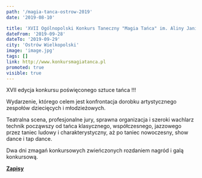 ```yaml
---
path: '/magia-tanca-ostrow-2019'
date: '2019-08-10'

title: 'XVII Ogólnopolski Konkurs Taneczny "Magia Tańca" im. Aliny Janikowskiej'
dateFrom: '2019-09-28'
dateTo: '2019-09-29'
city: 'Ostrów Wielkopolski'
image: 'image.jpg'
tags: []
link: http://www.konkursmagiatanca.pl
promoted: true
visible: true
---
```

XVII edycja konkursu poświęconego sztuce tańca !!!

Wydarzenie, którego celem jest konfrontacja dorobku artystycznego 
zespołów dziecięcych i młodzieżowych.

Teatralna scena, profesjonalne jury, sprawna organizacja i szeroki 
wachlarz technik począwszy od tańca klasycznego, współczesnego, 
jazzowego przez taniec ludowy i charakterystyczny, aż po taniec 
nowoczesny, show dance i tap dance.

Dwa dni zmagań konkursowych zwieńczonych rozdaniem nagród i galą 
konkursową. 

**[Zapisy](https://moja.kartazgloszen.pl)**
